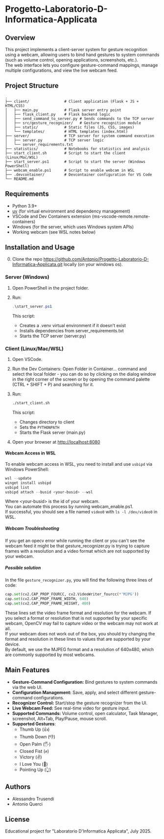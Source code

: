 # Progetto-Laboratorio-D-Informatica-Applicata

## Overview

This project implements a client-server system for gesture recognition using a webcam, allowing users to bind hand gestures to system commands (such as volume control, opening applications, screenshots, etc.).  
The web interface lets you configure gesture-command mappings, manage multiple configurations, and view the live webcam feed.

## Project Structure
```
.
├── client/                # Client application (Flask + JS + HTML/CSS)
│   ├── main.py            # Flask server entry point
│   ├── flask_client.py    # Flask backend logic
│   ├── send_command_to_server.py # Sends commands to the TCP server
│   ├── src/gesture_recognizer/   # Gesture recognition module
│   ├── static/            # Static files (JS, CSS, images)
│   └── templates/         # HTML templates (index.html)
├── server/                # TCP server for system command execution
│   ├── server.py          # TCP server logic
│   └── server_requirements.txt
├── statistics/            # Notebooks for statistics and analysis
├── start_client.sh        # Script to start the client (Linux/Mac/WSL)
├── start_server.ps1       # Script to start the server (Windows PowerShell)
├── webcam_enable.ps1      # Script to enable webcam in WSL
├── .devcontainer/         # Devcontainer configuration for VS Code
└── README.md
```
## Requirements

- Python 3.9+
- [uv](https://github.com/astral-sh/uv) (for virtual environment and dependency management)
- VSCode and Dev Containers extension (ms-vscode-remote.remote-containers)
- Windows (for the server, which uses Windows system APIs)
- Working webcam (see WSL notes below)

## Installation and Usage
0. Clone the repo https://github.com/Antqnio/Progetto-Laboratorio-D-Informatica-Applicata.git locally (on your windows os).
### Server (Windows)

1. Open PowerShell in the project folder.
2. Run:

   ```powershell
   .\start_server.ps1
   ```

   This script:
   - Creates a .venv virtual environment if it doesn't exist
   - Installs dependencies from server_requirements.txt
   - Starts the TCP server (server.py)

### Client (Linux/Mac/WSL)

1. Open VSCode.
2. Run the Dev Containers: Open Folder in Container... command and select the local folder - you can do so by clicking on the dialog window in the right corner of the screen or by opening the command palette (CTRL + SHIFT + P) and searching for it.
2. Run:

   ```sh
   ./start_client.sh
   ```

   This script:
   - Changes directory to client
   - Sets the `PYTHONPATH`
   - Starts the Flask server (main.py)

3. Open your browser at [http://localhost:8080](http://localhost:8080)

#### Webcam Access in WSL

To enable webcam access in WSL, you need to install and use `usbipd` via Windows PowerShell:

```powershell
wsl --update
winget install usbipd
usbipd list
usbipd attach --busid <your-busid> --wsl
```
Where \<your-busid> is the id of your webcam.  
You can automate this process by running webcam_enable.ps1.  
If successful, you should see a file named `video0` with `ls -l /dev/video0` in WSL.

##### **Webcam Troubleshooting**
If you get an opecv error while running the client or you can't see the webcam feed it might be that gesture_recognizer.py is trying to capture frames with a resolution and a video format which are not supported by your webcam.

##### ***Possible solution***  
In the file `gesture_recognizer.py`, you will find the following three lines of code:

```python
cap.set(cv2.CAP_PROP_FOURCC, cv2.VideoWriter_fourcc(*'MJPG'))
cap.set(cv2.CAP_PROP_FRAME_WIDTH, 640)
cap.set(cv2.CAP_PROP_FRAME_HEIGHT, 480)
```

These lines set the video frame format and resolution for the webcam. If you select a format or resolution that is not supported by your specific webcam, OpenCV may fail to capture video or the webcam may not work at all.  
If your webcam does not work out of the box, you should try changing the format and resolution in these lines to values that are supported by your device.   
By default, we use the MJPEG format and a resolution of 640x480, which are commonly supported by most webcams.

## Main Features

- **Gesture-Command Configuration:** Bind gestures to system commands via the web UI.
- **Configuration Management:** Save, apply, and select different gesture-command configurations.
- **Recognizer Control:** Start/stop the gesture recognizer from the UI.
- **Live Webcam Feed:** See real-time video for gesture input.
- **Supported Commands:** Volume control, open calculator, Task Manager, screenshot, Alt+Tab, Play/Pause, mouse scroll.
- **Supported Gestures**:
    - Thumb Up (👍)
    - Thumb Down (👎)
    - Open Palm (🖐️)
    - Closed Fist (✊)
    - Victory (✌️)
    - I Love You (🤟)
    - Pointing Up (👆)

## Authors

- Alessandro Trusendi
- Antonio Querci

## License

Educational project for "Laboratorio D'Informatica Applicata", July 2025.